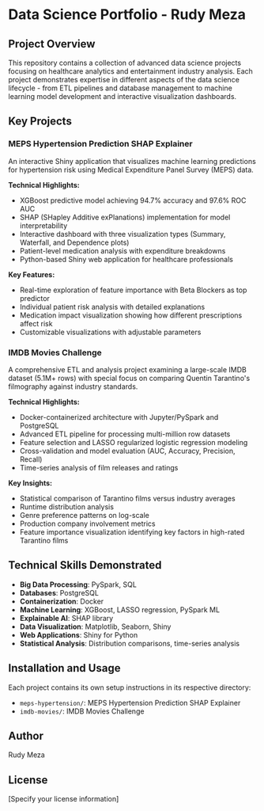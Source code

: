# Data Science Portfolio - Rudy Meza

## Project Overview

This repository contains a collection of advanced data science projects focusing on healthcare analytics and entertainment industry analysis. Each project demonstrates expertise in different aspects of the data science lifecycle - from ETL pipelines and database management to machine learning model development and interactive visualization dashboards.

## Key Projects

### MEPS Hypertension Prediction SHAP Explainer

An interactive Shiny application that visualizes machine learning predictions for hypertension risk using Medical Expenditure Panel Survey (MEPS) data.

**Technical Highlights:**
- XGBoost predictive model achieving 94.7% accuracy and 97.6% ROC AUC
- SHAP (SHapley Additive exPlanations) implementation for model interpretability
- Interactive dashboard with three visualization types (Summary, Waterfall, and Dependence plots)
- Patient-level medication analysis with expenditure breakdowns
- Python-based Shiny web application for healthcare professionals

**Key Features:**
- Real-time exploration of feature importance with Beta Blockers as top predictor
- Individual patient risk analysis with detailed explanations
- Medication impact visualization showing how different prescriptions affect risk
- Customizable visualizations with adjustable parameters

### IMDB Movies Challenge

A comprehensive ETL and analysis project examining a large-scale IMDB dataset (5.1M+ rows) with special focus on comparing Quentin Tarantino's filmography against industry standards.

**Technical Highlights:**
- Docker-containerized architecture with Jupyter/PySpark and PostgreSQL
- Advanced ETL pipeline for processing multi-million row datasets
- Feature selection and LASSO regularized logistic regression modeling
- Cross-validation and model evaluation (AUC, Accuracy, Precision, Recall)
- Time-series analysis of film releases and ratings

**Key Insights:**
- Statistical comparison of Tarantino films versus industry averages
- Runtime distribution analysis
- Genre preference patterns on log-scale
- Production company involvement metrics
- Feature importance visualization identifying key factors in high-rated Tarantino films

## Technical Skills Demonstrated

- **Big Data Processing**: PySpark, SQL
- **Databases**: PostgreSQL
- **Containerization**: Docker
- **Machine Learning**: XGBoost, LASSO regression, PySpark ML
- **Explainable AI**: SHAP library
- **Data Visualization**: Matplotlib, Seaborn, Shiny
- **Web Applications**: Shiny for Python
- **Statistical Analysis**: Distribution comparisons, time-series analysis

## Installation and Usage

Each project contains its own setup instructions in its respective directory:

- `meps-hypertension/`: MEPS Hypertension Prediction SHAP Explainer
- `imdb-movies/`: IMDB Movies Challenge

## Author

Rudy Meza

## License

[Specify your license information]
